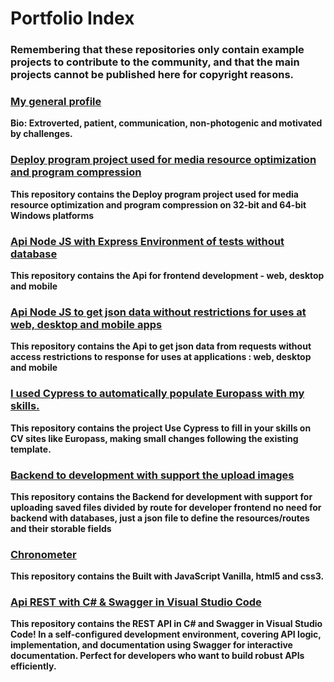 # Portfolio Index

### Remembering that these repositories only contain example projects to contribute to the community, and that the main projects cannot be published here for copyright reasons.

### [My general profile](https://github.com/luisnt)
**Bio: Extroverted, patient, communication, non-photogenic and motivated by challenges.**

### [Deploy program project used for media resource optimization and program compression](https://github.com/luis-portfolio/Deploy) 
**This repository contains the Deploy program project used for media resource optimization and program compression on 32-bit and 64-bit Windows platforms**

### [Api Node JS with Express Environment of tests without database](https://github.com/luis-portfolio/Node.JS-Server-with-Express) 
**This repository contains the Api for frontend development - web, desktop and mobile**

### [Api Node JS to get json data without restrictions for uses at web, desktop and mobile apps](https://github.com/luis-portfolio/Api-Node.JS-with-express-to-proxy-url) 
**This repository contains the Api to get json data from requests without access restrictions to response for uses at applications : web, desktop and mobile**

### [I used Cypress to automatically populate Europass with my skills.](https://github.com/luis-portfolio/Autofill-Europass-with-Cypress)
**This repository contains the project Use Cypress to fill in your skills on CV sites like Europass, making small changes following the existing template.**

### [Backend to development with support the upload images](https://github.com/luis-portfolio/backdev)
**This repository contains the Backend for development with support for uploading saved files divided by route for developer frontend no need for backend with databases, just a json file to define the resources/routes and their storable fields**

### [Chronometer](https://github.com/luis-portfolio/Chronometer)
**This repository contains the Built with JavaScript Vanilla, html5 and css3.**

### [Api REST with C# & Swagger in Visual Studio Code](https://github.com/luis-portfolio/Api-REST-C-Sharp)
**This repository contains the REST API in C# and Swagger in Visual Studio Code! In a self-configured development environment, covering API logic, implementation, and documentation using Swagger for interactive documentation. Perfect for developers who want to build robust APIs efficiently.**
